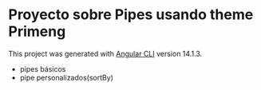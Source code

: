 # Proyecto sobre Pipes usando theme Primeng

This project was generated with [Angular CLI](https://github.com/angular/angular-cli) version 14.1.3.

- pipes básicos
- pipe personalizados(sortBy)
